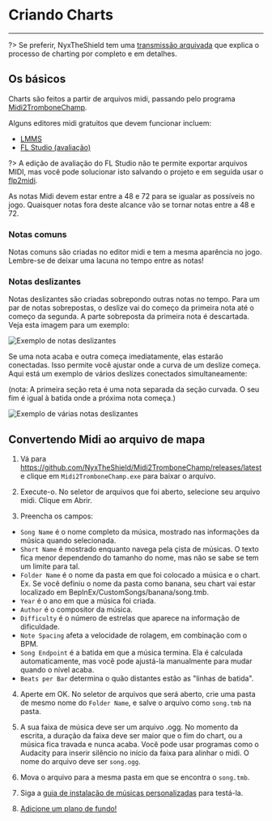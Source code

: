 # Criando Charts
---

?> Se preferir, NyxTheShield tem uma [transmissão arquivada](https://www.youtube.com/watch?v=ig27SlJveGs) que explica o processo de charting por completo e em detalhes.

## Os básicos
Charts são feitos a partir de arquivos midi, passando pelo programa [Midi2TromboneChamp](https://github.com/NyxTheShield/Midi2TromboneChamp).

Alguns editores midi gratuitos que devem funcionar incluem:
- [LMMS](https://lmms.io/)
- [FL Studio (avaliação)](https://www.image-line.com/fl-studio-download/)

?> A edição de avaliação do FL Studio não te permite exportar arquivos MIDI, mas você pode solucionar isto salvando o projeto e em seguida usar o [flp2midi](https://github.com/Kaydax/flp2midi).

As notas Midi devem estar entre a 48 e 72 para se igualar as possíveis no jogo. Quaisquer notas fora deste alcance vão se tornar notas entre a 48 e 72.

### Notas comuns

Notas comuns são criadas no editor midi e tem a mesma aparência no jogo. Lembre-se de deixar uma lacuna no tempo entre as notas!

### Notas deslizantes

Notas deslizantes são criadas sobrepondo outras notas no tempo. Para um par de notas sobrepostas, o deslize vai do começo da primeira nota até o começo da segunda. A parte sobreposta da primeira nota é descartada. Veja esta imagem para um exemplo:

![Exemplo de notas deslizantes](../docs/files/slide1.png)

Se uma nota acaba e outra começa imediatamente, elas estarão conectadas. Isso permite você ajustar onde a curva de um deslize começa. Aqui está um exemplo de vários deslizes conectados simultaneamente:

(nota: A primeira seção reta é uma nota separada da seção curvada. O seu fim é igual à batida onde a próxima nota começa.)

![Exemplo de várias notas deslizantes](../docs/files/slide2.png)

## Convertendo Midi ao arquivo de mapa

1. Vá para <https://github.com/NyxTheShield/Midi2TromboneChamp/releases/latest> e clique em `Midi2TromboneChamp.exe` para baixar o arquivo.

2. Execute-o. No seletor de arquivos que foi aberto, selecione seu arquivo midi. Clique em Abrir.

3. Preencha os campos:
 - `Song Name` é o nome completo da música, mostrado nas informações da música quando selecionada.
 - `Short Name` é mostrado enquanto navega pela çista de músicas. O texto fica menor dependendo do tamanho do nome, mas não se sabe se tem um limite para tal.
 - `Folder Name` é o nome da pasta em que foi colocado a música e o chart. Ex. Se você definiu o nome da pasta como banana, seu chart vai estar localizado em BepInEx/CustomSongs/banana/song.tmb.
 - `Year` é o ano em que a música foi criada.
 - `Author` é o compositor da música.
 - `Difficulty` é o número de estrelas que aparece na informação de dificuldade.
 - `Note Spacing` afeta a velocidade de rolagem, em combinação com o BPM.
 - `Song Endpoint` é a batida em que a música termina. Ela é calculada automaticamente, mas você pode ajustá-la manualmente para mudar quando o nível acaba.
 - `Beats per Bar` determina o quão distantes estão as "linhas de batida".

4. Aperte em OK. No seletor de arquivos que será aberto, crie uma pasta de mesmo nome do `Folder Name`, e salve o arquivo como `song.tmb` na pasta.

5. A sua faixa de música deve ser um arquivo .ogg. No momento da escrita, a duração da faixa deve ser maior que o fim do chart, ou a música fica travada e nunca acaba. Você pode usar programas como o Audacity para inserir silêncio no início da faixa para alinhar o midi. O nome do arquivo deve ser `song.ogg`.

6. Mova o arquivo para a mesma pasta em que se encontra o `song.tmb`.

7. Siga a [guia de instalação de músicas personalizadas](installing-songs) para testá-la.

8. [Adicione um plano de fundo!](chart-backgrounds)